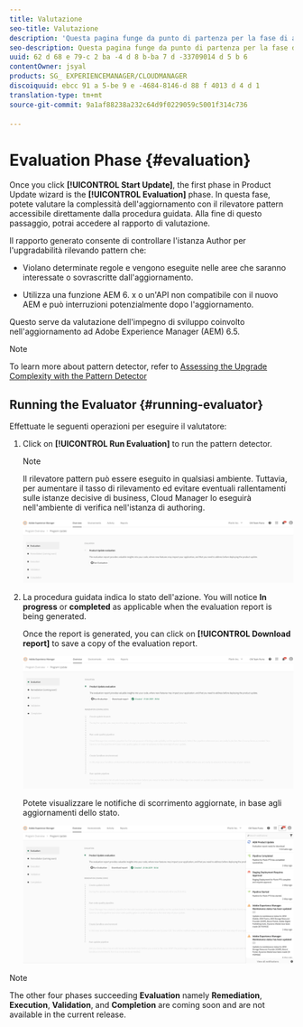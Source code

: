 ```yaml
---
title: Valutazione
seo-title: Valutazione
description: 'Questa pagina funge da punto di partenza per la fase di apprendimento in Procedura guidata di aggiornamento prodotto. '
seo-description: Questa pagina funge da punto di partenza per la fase di apprendimento in Procedura guidata di aggiornamento prodotto.
uuid: 62 d 68 e 79-c 2 ba -4 d 8 b-ba 7 d -33709014 d 5 b 6
contentOwner: jsyal
products: SG_ EXPERIENCEMANAGER/CLOUDMANAGER
discoiquuid: ebcc 91 a 5-be 9 e -4684-8146-d 88 f 4013 d 4 d 1
translation-type: tm+mt
source-git-commit: 9a1af88238a232c64d9f0229059c5001f314c736

---
```



# Evaluation Phase {#evaluation}

Once you click **[!UICONTROL Start Update]**, the first phase in Product Update wizard is the **[!UICONTROL Evaluation]** phase. In questa fase, potete valutare la complessità dell&#39;aggiornamento con il rilevatore pattern accessibile direttamente dalla procedura guidata. Alla fine di questo passaggio, potrai accedere al rapporto di valutazione.

Il rapporto generato consente di controllare l&#39;istanza Author per l&#39;upgradabilità rilevando pattern che:

* Violano determinate regole e vengono eseguite nelle aree che saranno interessate o sovrascritte dall&#39;aggiornamento.

* Utilizza una funzione AEM 6. x o un&#39;API non compatibile con il nuovo AEM e può interruzioni potenzialmente dopo l&#39;aggiornamento.

Questo serve da valutazione dell&#39;impegno di sviluppo coinvolto nell&#39;aggiornamento ad Adobe Experience Manager (AEM) 6.5.

>[!NOTE]
>To learn more about pattern detector, refer to [Assessing the Upgrade Complexity with the Pattern Detector](https://helpx.adobe.com/experience-manager/6-4/sites/deploying/using/pattern-detector.html)

## Running the Evaluator {#running-evaluator}

Effettuate le seguenti operazioni per eseguire il valutatore:

1. Click on **[!UICONTROL Run Evaluation]** to run the pattern detector.

   >[!NOTE]
   >Il rilevatore pattern può essere eseguito in qualsiasi ambiente. Tuttavia, per aumentare il tasso di rilevamento ed evitare eventuali rallentamenti sulle istanze decisive di business, Cloud Manager lo eseguirà nell&#39;ambiente di verifica nell&#39;istanza di authoring.

   ![](assets/Run-Evaluation.png)

1. La procedura guidata indica lo stato dell&#39;azione. You will notice **In progress** or **completed** as applicable when the evaluation report is being generated.

   Once the report is generated, you can click on **[!UICONTROL Download report]** to save a copy of the evaluation report.

   ![](assets/Evaluation-1.png)

   Potete visualizzare le notifiche di scorrimento aggiornate, in base agli aggiornamenti dello stato.

   ![](assets/Evaluation-pulse-notification.png)

>[!NOTE]
>The other four phases succeeding **Evaluation** namely **Remediation**, **Execution**, **Validation**, and **Completion** are coming soon and are not available in the current release.
